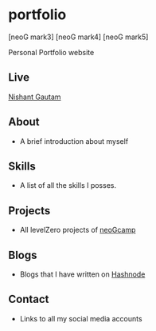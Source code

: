 # portfolio

[neoG mark3] [neoG mark4] [neoG mark5]

<p>Personal Portfolio website</p>



## Live

[Nishant Gautam](https://nishant0023.netlify.app/)

## About

- A brief introduction about myself

## Skills

- A list of all the skills I posses.

## Projects

- All levelZero projects of [neoGcamp](https://neog.camp)


## Blogs

- Blogs that I have written on [Hashnode](https://nishu003.hashnode.dev/)

## Contact

- Links to all my social media accounts
